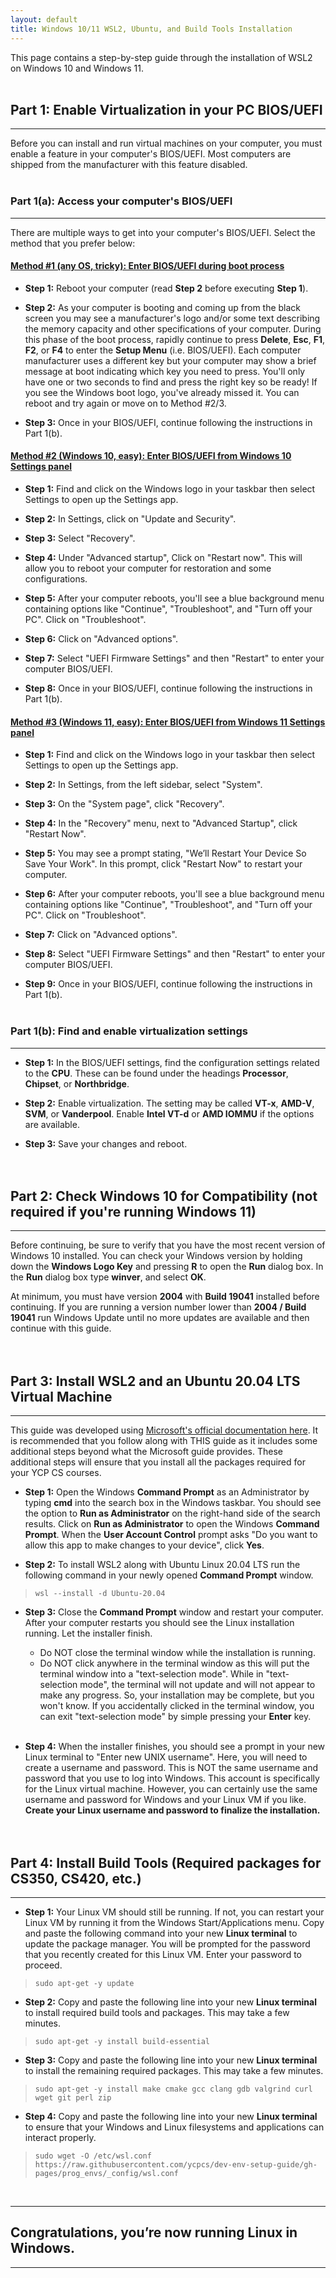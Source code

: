 ```yaml
---
layout: default
title: Windows 10/11 WSL2, Ubuntu, and Build Tools Installation
---
```


This page contains a step-by-step guide through the installation of 
WSL2 on Windows 10 and Windows 11.
<br><br>



## Part 1: Enable Virtualization in your PC BIOS/UEFI

---

Before you can install and run virtual machines on your computer, you must enable a feature 
in your computer's BIOS/UEFI.  Most computers are shipped from the manufacturer with this 
feature disabled.  
<br>

### Part 1(a): Access your computer's BIOS/UEFI

---

There are multiple ways to get into your computer's BIOS/UEFI.  Select 
the method that you prefer below:

#### <u>Method #1 (any OS, tricky): Enter BIOS/UEFI during boot process</u>

* **Step 1:** Reboot your computer (read **Step 2** before executing **Step 1**).

* **Step 2:** As your computer is booting and coming up from the black screen you may see 
a manufacturer's logo and/or some text describing the memory capacity and other specifications
of your computer.  During this phase of the boot process, rapidly continue to press 
**Delete**, **Esc**, **F1**, **F2**, or **F4** to enter the **Setup Menu** (i.e. BIOS/UEFI). 
Each computer manufacturer uses a different key but your computer may show a brief message 
at boot indicating which key you need to press. You'll only have one or two seconds to 
find and press the right key so be ready!  If you see the Windows boot logo, you've already 
missed it.  You can reboot and try again or move on to Method #2/3.

 * **Step 3:** Once in your BIOS/UEFI, continue following the instructions in Part 1(b).


#### <u>Method #2 (Windows 10, easy): Enter BIOS/UEFI from Windows 10 Settings panel</u>

* **Step 1:** Find and click on the Windows logo in your taskbar then select Settings to 
open up the Settings app.

* **Step 2:** In Settings, click on "Update and Security".

* **Step 3:** Select "Recovery".

* **Step 4:** Under "Advanced startup", Click on "Restart now". This will allow you to 
reboot your computer for restoration and some configurations.

* **Step 5:** After your computer reboots, you'll see a blue background menu containing 
options like "Continue", "Troubleshoot", and "Turn off your PC". Click on "Troubleshoot".

* **Step 6:** Click on "Advanced options".

* **Step 7:** Select "UEFI Firmware Settings" and then "Restart" to enter your computer BIOS/UEFI.

* **Step 8:** Once in your BIOS/UEFI, continue following the instructions in Part 1(b).

#### <u>Method #3 (Windows 11, easy): Enter BIOS/UEFI from Windows 11 Settings panel</u>

* **Step 1:** Find and click on the Windows logo in your taskbar then select Settings to 
open up the Settings app.

* **Step 2:** In Settings, from the left sidebar, select "System".

* **Step 3:** On the "System page", click "Recovery".

* **Step 4:** In the "Recovery" menu, next to "Advanced Startup", click "Restart Now".

* **Step 5:** You may see a prompt stating, "We’ll Restart Your Device So Save Your Work". 
In this prompt, click "Restart Now" to restart your computer.

* **Step 6:** After your computer reboots, you'll see a blue background menu containing 
options like "Continue", "Troubleshoot", and "Turn off your PC". Click on "Troubleshoot".

* **Step 7:** Click on "Advanced options".

* **Step 8:** Select "UEFI Firmware Settings" and then "Restart" to enter your computer BIOS/UEFI.

* **Step 9:** Once in your BIOS/UEFI, continue following the instructions in Part 1(b).
<br><br>

### Part 1(b): Find and enable virtualization settings

---

* **Step 1:** In the BIOS/UEFI settings, find the configuration settings related to the **CPU**.
These can be found under the headings **Processor**, **Chipset**, or **Northbridge**.

* **Step 2:** Enable virtualization.  The setting may be called **VT-x**, **AMD-V**,
**SVM**, or **Vanderpool**.  Enable **Intel VT-d** or **AMD IOMMU** if the options are
available.

* **Step 3:** Save your changes and reboot. 
<br><br><br>



## Part 2: Check Windows 10 for Compatibility (not required if you're running Windows 11)

---

Before continuing, be sure to verify that you have the most recent version
of Windows 10 installed.  You can check your Windows version by holding down the **Windows 
Logo Key** and pressing **R** to open the **Run** dialog box. In the **Run** 
dialog box type **winver**, and select **OK**. 

At minimum, you must have version **2004** with **Build 19041** installed before continuing. 
If you are running a version number lower than **2004 / Build 19041** run Windows Update 
until no more updates are available and then continue with this guide.
<br><br><br>



## Part 3: Install WSL2 and an Ubuntu 20.04 LTS Virtual Machine

---

This guide was developed using [Microsoft's official documentation here](https://docs.microsoft.com/en-us/windows/wsl/install-win10).
It is recommended that you follow along with THIS guide as it includes some additional 
steps beyond what the Microsoft guide provides. These additional steps will ensure that 
you install all the packages required for your YCP CS courses.

* **Step 1:** Open the Windows **Command Prompt** as an Administrator by typing **cmd** 
into the search box in the Windows taskbar.  You should see the option to 
**Run as Administrator** on the right-hand side of the search results. Click on 
**Run as Administrator** to open the Windows **Command Prompt**.  When the **User Account 
Control** prompt asks "Do you want to allow this app to make changes to your device", 
click **Yes**.

* **Step 2:** To install WSL2 along with Ubuntu Linux 20.04 LTS run the following 
command in your newly opened **Command Prompt** window.

> ```
> wsl --install -d Ubuntu-20.04
> ```

* **Step 3:** Close the **Command Prompt** window and restart your computer.  After your 
computer restarts you should see the Linux installation running.  Let the installer 
finish.  
    * Do NOT close the terminal window while the installation is running.  
    * Do NOT click anywhere in the terminal window as this will put the terminal window 
    into a "text-selection mode".  While in "text-selection mode", the terminal will not
    update and will not appear to make any progress.  So, your installation may be complete,
    but you won't know.  If you accidentally clicked in the terminal window, you can exit
    "text-selection mode" by simple pressing your **Enter** key. 
    <br><br>

* **Step 4:** When the installer finishes, you should see a prompt in your new Linux 
terminal to "Enter new UNIX username". Here, you will need to create a username and 
password.  This is NOT the same username and password that you use to log into Windows. 
This account is specifically for the Linux virtual machine.  However, you can 
certainly use the same username and password for Windows and your Linux VM if 
you like. **Create your Linux username and password to finalize the installation.**
<br><br><br>



## Part 4: Install Build Tools (Required packages for CS350, CS420, etc.)

---

* **Step 1:** Your Linux VM should still be running. If not, you can restart your Linux 
VM by running it from the Windows Start/Applications menu. Copy and paste the following 
command into your new **Linux terminal** to update the package manager. You will be 
prompted for the password that you recently created for this Linux VM. Enter your password
to proceed.

> ```
> sudo apt-get -y update
> ```


* **Step 2:** Copy and paste the following line into your new **Linux terminal** 
to install required build tools and packages. This may take a few minutes.

> ```
> sudo apt-get -y install build-essential
> ```


* **Step 3:** Copy and paste the following line into your new **Linux terminal** 
to install the remaining required packages. This may take a few minutes.

> ```
> sudo apt-get -y install make cmake gcc clang gdb valgrind curl wget git perl zip
> ```


* **Step 4:** Copy and paste the following line into your new **Linux terminal** to ensure 
that your Windows and Linux filesystems and applications can interact properly.

> ```
> sudo wget -O /etc/wsl.conf https://raw.githubusercontent.com/ycpcs/dev-env-setup-guide/gh-pages/prog_envs/_config/wsl.conf
> ```


<br>


---

## Congratulations, you’re now running Linux in Windows.

--- 
